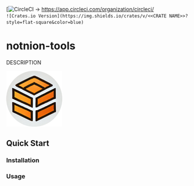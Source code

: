 [![CircleCI]() -> https://app.circleci.com/organization/circleci/  
`![Crates.io Version](https://img.shields.io/crates/v/<<CRATE NAME>>?style=flat-square&color=blue)`

# notnion-tools

DESCRIPTION

<img src="LOGO.png" alt="LOGO" width="150" height="150">

## Quick Start

### Installation

### Usage
